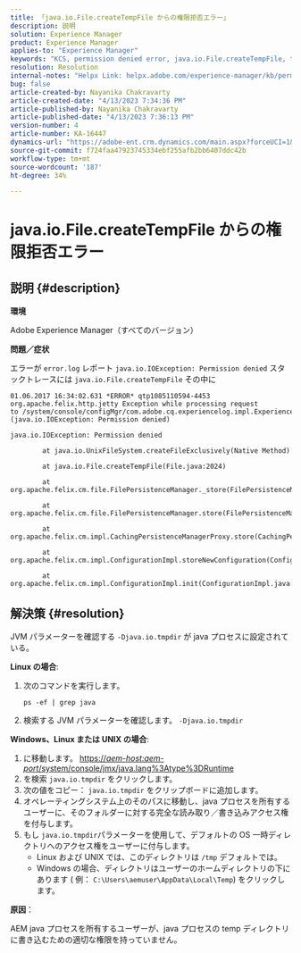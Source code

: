 ```yaml
---
title: 「java.io.File.createTempFile からの権限拒否エラー」
description: 説明
solution: Experience Manager
product: Experience Manager
applies-to: "Experience Manager"
keywords: "KCS, permission denied error, java.io.File.createTempFile, troubleshooting, Adobe Experience Manager"
resolution: Resolution
internal-notes: "Helpx Link: helpx.adobe.com/experience-manager/kb/permission_denied_error_from_java_io_file.html"
bug: false
article-created-by: Nayanika Chakravarty
article-created-date: "4/13/2023 7:34:36 PM"
article-published-by: Nayanika Chakravarty
article-published-date: "4/13/2023 7:36:13 PM"
version-number: 4
article-number: KA-16447
dynamics-url: "https://adobe-ent.crm.dynamics.com/main.aspx?forceUCI=1&pagetype=entityrecord&etn=knowledgearticle&id=96b1b835-32da-ed11-a7c7-6045bd0067ea"
source-git-commit: f724faa47923745334ebf255afb2bb6407ddc42b
workflow-type: tm+mt
source-wordcount: '187'
ht-degree: 34%

---
```


# java.io.File.createTempFile からの権限拒否エラー

## 説明 {#description}


<b>環境</b>

Adobe Experience Manager（すべてのバージョン）

<b>問題／症状</b>

エラーが `error.log` レポート `java.io.IOException: Permission denied` スタックトレースには `java.io.File.createTempFile` その中に


```
01.06.2017 16:34:02.631 *ERROR* qtp1085110594-4453 org.apache.felix.http.jetty Exception while processing request to /system/console/configMgr/com.adobe.cq.experiencelog.impl.ExperienceLogConfigServlet (java.io.IOException: Permission denied)

java.io.IOException: Permission denied

        at java.io.UnixFileSystem.createFileExclusively(Native Method)

        at java.io.File.createTempFile(File.java:2024)

        at org.apache.felix.cm.file.FilePersistenceManager._store(FilePersistenceManager.java:699)

        at org.apache.felix.cm.file.FilePersistenceManager.store(FilePersistenceManager.java:660)

        at org.apache.felix.cm.impl.CachingPersistenceManagerProxy.store(CachingPersistenceManagerProxy.java:242)

        at org.apache.felix.cm.impl.ConfigurationImpl.storeNewConfiguration(ConfigurationImpl.java:462)

        at org.apache.felix.cm.impl.ConfigurationImpl.init(ConfigurationImpl.java:183)
```





## 解決策 {#resolution}


JVM パラメーターを確認する `-Djava.io.tmpdir` が java プロセスに設定されている。

<b>Linux の場合</b>:

1. 次のコマンドを実行します。

   ```
   ps -ef | grep java
   ```
2. 検索する JVM パラメーターを確認します。 `-Djava.io.tmpdir`


<b>Windows、Linux または UNIX の場合</b>:

1. に移動します。 [https://*aem-host:aem-port*/system/console/jmx/java.lang%3Atype%3DRuntime](http://aem-host:aem-port/system/console/jmx/java.lang%3Atype%3DRuntime)
2. を検索 `java.io.tmpdir` をクリックします。
3. 次の値をコピー： `java.io.tmpdir` をクリップボードに追加します。
4.    オペレーティングシステム上のそのパスに移動し、java プロセスを所有するユーザーに、そのフォルダーに対する完全な読み取り／書き込みアクセス権を付与します。
5. もし `java.io.tmpdir`パラメーターを使用して、デフォルトの OS 一時ディレクトリへのアクセス権をユーザーに付与します。
   - Linux および UNIX では、このディレクトリは `/tmp` デフォルトでは。
   - Windows の場合、ディレクトリはユーザーのホームディレクトリの下にあります ( 例： `C:\Users\aemuser\AppData\Local\Temp`) をクリックします。


<b>原因</b>：

AEM java プロセスを所有するユーザーが、java プロセスの temp ディレクトリに書き込むための適切な権限を持っていません。

